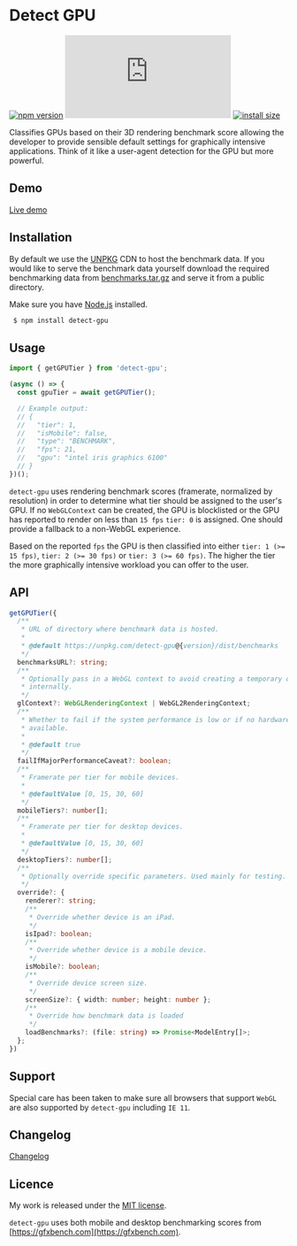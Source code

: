 # Detect GPU

[![npm version](https://badge.fury.io/js/detect-gpu.svg)](https://badge.fury.io/js/detect-gpu)
[![gzip size](https://img.badgesize.io/https:/unpkg.com/detect-gpu/dist/detect-gpu.esm.js?compression=gzip)](https://unpkg.com/detect-gpu)
[![install size](https://packagephobia.now.sh/badge?p=detect-gpu)](https://packagephobia.now.sh/result?p=detect-gpu)

Classifies GPUs based on their 3D rendering benchmark score allowing the developer to provide sensible default settings for graphically intensive applications. Think of it like a user-agent detection for the GPU but more powerful.

## Demo

[Live demo](https://pmndrs.github.io/detect-gpu/)

## Installation

By default we use the [UNPKG](https://unpkg.com) CDN to host the benchmark data. If you would like to serve the benchmark data yourself download the required benchmarking data from [benchmarks.tar.gz](https://github.com/pmndrs/detect-gpu/raw/master/benchmarks.tar.gz) and serve it from a public directory.

Make sure you have [Node.js](http://nodejs.org/) installed.

```sh
 $ npm install detect-gpu
```

## Usage

```ts
import { getGPUTier } from 'detect-gpu';

(async () => {
  const gpuTier = await getGPUTier();

  // Example output:
  // {
  //   "tier": 1,
  //   "isMobile": false,
  //   "type": "BENCHMARK",
  //   "fps": 21,
  //   "gpu": "intel iris graphics 6100"
  // }
})();
```

`detect-gpu` uses rendering benchmark scores (framerate, normalized by resolution) in order to determine what tier should be assigned to the user's GPU. If no `WebGLContext` can be created, the GPU is blocklisted or the GPU has reported to render on less than `15 fps` `tier: 0` is assigned. One should provide a fallback to a non-WebGL experience.

Based on the reported `fps` the GPU is then classified into either `tier: 1 (>= 15 fps)`, `tier: 2 (>= 30 fps)` or `tier: 3 (>= 60 fps)`. The higher the tier the more graphically intensive workload you can offer to the user.

## API

```ts
getGPUTier({
  /**
   * URL of directory where benchmark data is hosted.
   *
   * @default https://unpkg.com/detect-gpu@{version}/dist/benchmarks
   */
  benchmarksURL?: string;
  /**
   * Optionally pass in a WebGL context to avoid creating a temporary one
   * internally.
   */
  glContext?: WebGLRenderingContext | WebGL2RenderingContext;
  /**
   * Whether to fail if the system performance is low or if no hardware GPU is
   * available.
   *
   * @default true
   */
  failIfMajorPerformanceCaveat?: boolean;
  /**
   * Framerate per tier for mobile devices.
   *
   * @defaultValue [0, 15, 30, 60]
   */
  mobileTiers?: number[];
  /**
   * Framerate per tier for desktop devices.
   *
   * @defaultValue [0, 15, 30, 60]
   */
  desktopTiers?: number[];
  /**
   * Optionally override specific parameters. Used mainly for testing.
   */
  override?: {
    renderer?: string;
    /**
     * Override whether device is an iPad.
     */
    isIpad?: boolean;
    /**
     * Override whether device is a mobile device.
     */
    isMobile?: boolean;
    /**
     * Override device screen size.
     */
    screenSize?: { width: number; height: number };
    /**
     * Override how benchmark data is loaded
     */
    loadBenchmarks?: (file: string) => Promise<ModelEntry[]>;
  };
})
```

## Support

Special care has been taken to make sure all browsers that support `WebGL` are also supported by `detect-gpu` including `IE 11`.

## Changelog

[Changelog](CHANGELOG.md)

## Licence

My work is released under the [MIT license](https://raw.githubusercontent.com/pmndrs/detect-gpu/master/LICENSE).

`detect-gpu` uses both mobile and desktop benchmarking scores from [https://gfxbench.com](https://gfxbench.com).
